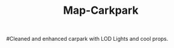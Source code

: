 <div align='center'><h1>Map-Carkpark</h3></div><br>

#Cleaned and enhanced carpark with LOD Lights and cool props.
